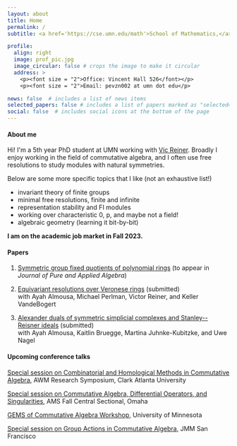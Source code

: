 ```yaml
---
layout: about
title: Home
permalink: /
subtitle: <a href='https://cse.umn.edu/math'>School of Mathematics,</a> University of Minnesota, Twin Cities.

profile:
  align: right
  image: prof_pic.jpg
  image_circular: false # crops the image to make it circular
  address: >
    <p><font size = "2">Office: Vincent Hall 526</font></p>
    <p><font size = "2">Email: pevzn002 at umn dot edu</p>

news: false  # includes a list of news items
selected_papers: false # includes a list of papers marked as "selected={true}"
social: false  # includes social icons at the bottom of the page
---
```


#### About me

Hi! I'm a 5th year PhD student at UMN working with [Vic Reiner](https://www-users.cse.umn.edu/~reiner/). Broadly I enjoy working in the field of commutative algebra, and I often use free resolutions to study modules with natural symmetries.

Below are some more specific topics that I like (not an exhaustive list!)
  * invariant theory of finite groups
  * minimal free resolutions, finite and infinite
  * representation stability and FI modules
  * working over characteristic 0, p, and maybe not a field!
  * algebraic geometry (learning it bit-by-bit)

**I am on the academic job market in Fall 2023.**

#### Papers

1. [Symmetric group fixed quotients of polynomial rings](https://arxiv.org/abs/2301.13377) (to appear in *Journal of Pure and Applied Algebra*)

2. [Equivariant resolutions over Veronese rings](https://arxiv.org/abs/2210.16342) (submitted)   
with Ayah Almousa, Michael Perlman, Victor Reiner, and Keller VandeBogert

3. [Alexander duals of symmetric simplicial complexes and Stanley--Reisner ideals](https://arxiv.org/abs/2209.14132) (submitted)   
with Ayah Almousa, Kaitlin Bruegge, Martina Juhnke-Kubitzke, and Uwe Nagel

#### Upcoming conference talks

[Special session on Combinatorial and Homological Methods in Commutative Algebra](https://awm-math.org/meetings/awm-research-symposium/search-abstracts/?_sfm_abstract_symposium_year=2023&_sfm_abstract_session=Combinatorial%20and%20Homological%20Methods%20in%20Commutative%20Algebra%20%5BOrganized%20by%20Francesca%20Gandini%20and%20Selvi%20Kara%5D&sort_order=_sfm_abstract_time+asc+datetime), AWM Research Symposium, Clark Atlanta University

[Special session on Commutative Algebra, Differential Operators, and Singularities](http://www.ams.org/meetings/sectional/2307_program_ss11.html#title), AMS Fall Central Sectional, Omaha

[GEMS of Commutative Algebra Workshop](https://sites.google.com/tamu.edu/gems-of-ca-2023/home), University of Minnesota

[Special session on Group Actions in Commutative Algebra](https://www.jointmathematicsmeetings.org/meetings/national/jmm2024/2300_program_ss51.html#title), JMM San Francisco